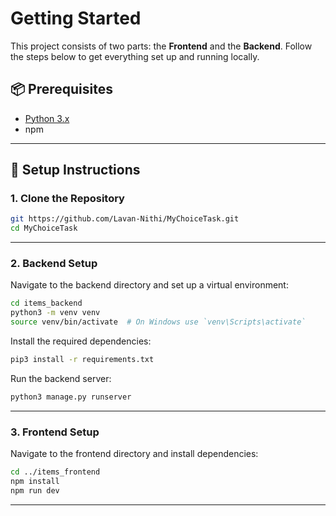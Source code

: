 # Getting Started

This project consists of two parts: the **Frontend** and the **Backend**. Follow the steps below to get everything set up and running locally.

## 📦 Prerequisites

- [Python 3.x](https://www.python.org/downloads/)
- npm

---

## 🚀 Setup Instructions

### 1. Clone the Repository

```bash
git https://github.com/Lavan-Nithi/MyChoiceTask.git
cd MyChoiceTask
```

---

### 2. Backend Setup

Navigate to the backend directory and set up a virtual environment:

```bash
cd items_backend
python3 -m venv venv
source venv/bin/activate  # On Windows use `venv\Scripts\activate`
```

Install the required dependencies:

```bash
pip3 install -r requirements.txt
```

Run the backend server:

```bash
python3 manage.py runserver
```

---

### 3. Frontend Setup

Navigate to the frontend directory and install dependencies:

```bash
cd ../items_frontend
npm install
npm run dev
```

---

